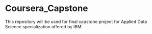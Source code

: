 # Coursera_Capstone
This repository will be used for final capstone project for Applied Data Science specialization offered by IBM
